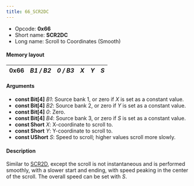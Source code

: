 ```yaml
---
title: 66_SCR2DC
---
```


- Opcode: **0x66**
- Short name: **SCR2DC**
- Long name: Scroll to Coordinates (Smooth)

#### Memory layout

| 0x66 | *B1 / B2* | *0 / B3* | *X* | *Y* | *S* |
|------|-----------|----------|-----|-----|-----|

#### Arguments

- **const Bit\[4\]** *B1*: Source bank 1, or zero if *X* is set as a constant value.
- **const Bit\[4\]** *B2*: Source bank 2, or zero if *Y* is set as a constant value.
- **const Bit\[4\]** *0*: Zero.
- **const Bit\[4\]** *B4*: Source bank 3, or zero if *S* is set as a constant value.
- **const Short** *X*: X-coordinate to scroll to.
- **const Short** *Y*: Y-coordinate to scroll to.
- **const UShort** *S*: Speed to scroll; higher values scroll more slowly.

#### Description

Similar to [SCR2D](64_SCR2D.md), except the scroll is not instantaneous and is performed smoothly, with a slower start and ending, with speed peaking in the center of the scroll. The overall speed can be set with *S*.
